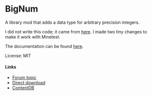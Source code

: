 # BigNum
A library mod that adds a data type for arbitrary precision integers.

I did not write this code; it came from [here](https://github.com/RoStrap/Math/blob/master/BigNum.lua). I made two tiny changes to make it work with Minetest.

The documentation can be found [here](https://rostrap.github.io/Libraries/Math/BigNum/).

License: MIT

#### Links
* [Forum topic](https://forum.minetest.net/viewtopic.php?t=30361)
* [Direct download](https://github.com/ThePython10110/bignum/archive/refs/heads/main.zip)
* [ContentDB](https://content.minetest.net/packages/ThePython/bignum/)